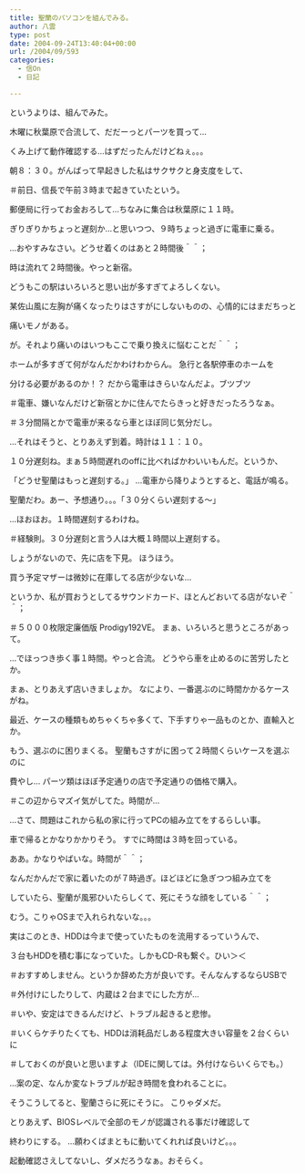 ```yaml
---
title: 聖蘭のパソコンを組んでみる。
author: 八雲
type: post
date: 2004-09-24T13:40:04+00:00
url: /2004/09/593
categories:
  - 信On
  - 日記

---
```

というよりは、組んでみた。
  
木曜に秋葉原で合流して、だだーっとパーツを買って…
  
くみ上げて動作確認する…はずだったんだけどねぇ。。。

朝８：３０。がんばって早起きした私はサクサクと身支度をして、
  
＃前日、信長で午前３時まで起きていたという。
  
郵便局に行ってお金おろして…ちなみに集合は秋葉原に１１時。
  
ぎりぎりかちょっと遅刻か…と思いつつ、９時ちょっと過ぎに電車に乗る。
  
…おやすみなさい。どうせ着くのはあと２時間後＾＾；

時は流れて２時間後。やっと新宿。
  
どうもこの駅はいろいろと思い出が多すぎてよろしくない。
  
某佐山風に左胸が痛くなったりはさすがにしないものの、心情的にはまだちっと
  
痛いモノがある。
   
が。それより痛いのはいつもここで乗り換えに悩むことだ＾＾；
  
ホームが多すぎて何がなんだかわけわからん。 急行と各駅停車のホームを
  
分ける必要があるのか！？ だから電車はきらいなんだよ。ブツブツ
  
＃電車、嫌いなんだけど新宿とかに住んでたらきっと好きだったろうなぁ。
  
＃３分間隔とかで電車が来るなら車とほぼ同じ気分だし。

…それはそうと、とりあえず到着。時計は１１：１０。
  
１０分遅刻ね。まぁ５時間遅れのoffに比べればかわいいもんだ。というか、

「どうせ聖蘭はもっと遅刻する。」 …電車から降りようとすると、電話が鳴る。
  
聖蘭だわ。あー、予想通り。。。「３０分くらい遅刻する～」
  
…ほおほお。１時間遅刻するわけね。
  
＃経験則。３０分遅刻と言う人は大概１時間以上遅刻する。
  
しょうがないので、先に店を下見。 ほうほう。
  
買う予定マザーは微妙に在庫してる店が少ないな…
  
というか、私が買おうとしてるサウンドカード、ほとんどおいてる店がないぞ＾＾；
  
＃５０００枚限定廉価版 Prodigy192VE。 まぁ、いろいろと思うところがあって。

…でほっつき歩く事１時間。やっと合流。 どうやら車を止めるのに苦労したとか。
  
まぁ、とりあえず店いきましょか。 なにより、一番選ぶのに時間かかるケースがね。
  
最近、ケースの種類もめちゃくちゃ多くて、下手すりゃ一品ものとか、直輸入とか。
  
もう、選ぶのに困りまくる。 聖蘭もさすがに困って２時間くらいケースを選ぶのに
  
費やし… パーツ類はほぼ予定通りの店で予定通りの価格で購入。
  
＃この辺からマズイ気がしてた。時間が…

…さて、問題はこれから私の家に行ってPCの組み立てをするらしい事。
  
車で帰るとかなりかかりそう。 すでに時間は３時を回っている。
  
ああ。かなりやばいな。時間が＾＾；
  
なんだかんだで家に着いたのが７時過ぎ。ほどほどに急ぎつつ組み立てを
  
していたら、聖蘭が風邪ひいたらしくて、死にそうな顔をしている＾＾；
  
むう。こりゃOSまで入れられないな。。。
  
実はこのとき、HDDは今まで使っていたものを流用するっていうんで、
  
３台もHDDを積む事になっていた。しかもCD-Rも繋ぐ。ひい＞＜
  
＃おすすめしません。というか辞めた方が良いです。そんなんするならUSBで
  
＃外付けにしたりして、内蔵は２台までにした方が…
  
＃いや、安定はできるんだけど、トラブル起きると悲惨。
  
＃いくらケチりたくても、HDDは消耗品だしある程度大きい容量を２台くらいに
  
＃しておくのが良いと思いますよ（IDEに関しては。外付けならいくらでも。）

…案の定、なんか変なトラブルが起き時間を食われることに。
  
そうこうしてると、聖蘭さらに死にそうに。 こりゃダメだ。
  
とりあえず、BIOSレベルで全部のモノが認識される事だけ確認して
  
終わりにする。 …願わくばまともに動いてくれれば良いけど。。。
  
起動確認さえしてないし、ダメだろうなぁ。おそらく。